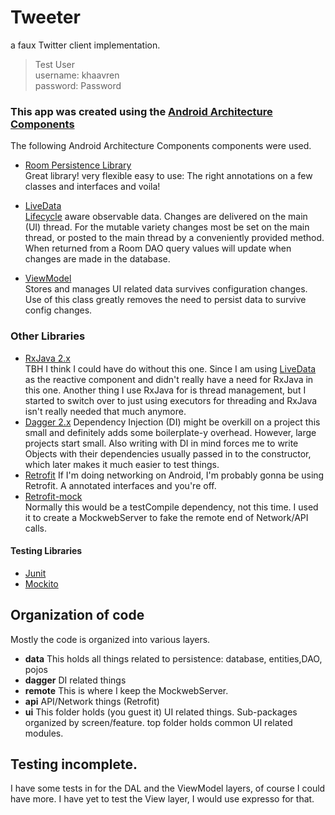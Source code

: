 # Tweeter
a faux Twitter client implementation.

> Test User  
username: khaavren  
password: Password
### This app was created using the [Android Architecture Components][androidArchitecture]
The following Android Architecture Components components were used.
- [Room Persistence Library][room]  
Great library! very flexible easy to use: The right annotations on a few classes and interfaces and voila!

- [LiveData][liveData  ]  
[Lifecycle][lifecycle] aware observable data. Changes are delivered on the main (UI) thread. For the mutable variety changes most be set on the main thread, or posted to the main thread by a conveniently provided method.
When returned from a Room DAO query values will update when changes are made in the database.

- [ViewModel][viewModel]  
Stores and manages UI related data survives configuration changes. Use of this class greatly removes the need to persist data to survive config changes.


### Other Libraries
- [RxJava 2.x][rxJava]  
    TBH I think I could have do without this one. Since I am using [LiveData][liveData]  as the reactive component and didn't really have a need for RxJava in this one. Another thing I use RxJava for is thread management, but I started to switch over to just using executors for threading and RxJava isn't really needed that much anymore.
- [Dagger 2.x][dagger]
    Dependency Injection (DI) might be overkill on a project this small and definitely adds some boilerplate-y overhead. However, large projects start small. Also writing with DI in mind forces me to write Objects with their dependencies usually passed in to the constructor, which later makes it much easier to test things.
- [Retrofit][retrofit]
    If I'm doing networking on Android, I'm probably gonna be using Retrofit. A annotated interfaces and you're off.
- [Retrofit-mock][retrofitMock]  
    Normally this would be a testCompile dependency, not this time. I used it to create a MockwebServer to fake the remote end of Network/API calls.

#### Testing Libraries
- [Junit][junit]
- [Mockito][mockito]

## Organization of code
Mostly the code is organized into various layers.
- **data** This holds all things related to persistence: database, entities,DAO, pojos
- **dagger** DI related things
- **remote** This is where I keep the MockwebServer.
- **api** API/Network things (Retrofit)
-  **ui** This folder holds (you guest it) UI related things. Sub-packages organized by screen/feature. top folder holds common UI related modules.

## Testing incomplete.
I have some tests in for the DAL and the ViewModel layers, of course I could have more.
I have yet to test the View layer, I would use expresso for that.

[androidArchitecture]: https://developer.android.com/topic/libraries/architecture/index.html
[room]: https://developer.android.com/topic/libraries/architecture/room.html
[liveData]: https://developer.android.com/topic/libraries/architecture/livedata.html
[dagger]: https://google.github.io/dagger
[lifecycle]: https://developer.android.com/topic/libraries/architecture/lifecycle.html
[viewModel]: https://developer.android.com/topic/libraries/architecture/viewmodel.html
[retrofit]: http://square.github.io/retrofit/
[dagger]: https://google.github.io/dagger/
[rxJava]: https://github.com/ReactiveX/RxJava
[junit]: http://junit.org/junit4/
[mockito]: http://site.mockito.org/
[retrofitMock]: https://github.com/square/retrofit/tree/master/retrofit-mock  
